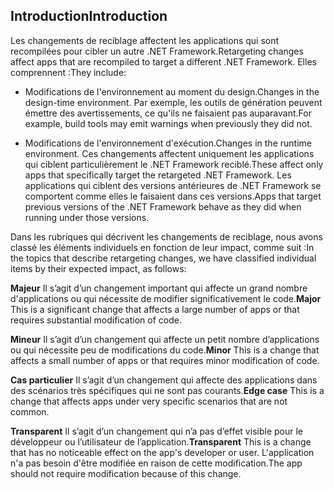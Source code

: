 ## <a name="introduction"></a><span data-ttu-id="b71ca-101">Introduction</span><span class="sxs-lookup"><span data-stu-id="b71ca-101">Introduction</span></span>
<span data-ttu-id="b71ca-102">Les changements de reciblage affectent les applications qui sont recompilées pour cibler un autre .NET Framework.</span><span class="sxs-lookup"><span data-stu-id="b71ca-102">Retargeting changes affect apps that are recompiled to target a different .NET Framework.</span></span> <span data-ttu-id="b71ca-103">Elles comprennent :</span><span class="sxs-lookup"><span data-stu-id="b71ca-103">They include:</span></span>

* <span data-ttu-id="b71ca-104">Modifications de l'environnement au moment du design.</span><span class="sxs-lookup"><span data-stu-id="b71ca-104">Changes in the design-time environment.</span></span> <span data-ttu-id="b71ca-105">Par exemple, les outils de génération peuvent émettre des avertissements, ce qu'ils ne faisaient pas auparavant.</span><span class="sxs-lookup"><span data-stu-id="b71ca-105">For example, build tools may emit warnings when previously they did not.</span></span>

* <span data-ttu-id="b71ca-106">Modifications de l'environnement d'exécution.</span><span class="sxs-lookup"><span data-stu-id="b71ca-106">Changes in the runtime environment.</span></span> <span data-ttu-id="b71ca-107">Ces changements affectent uniquement les applications qui ciblent particulièrement le .NET Framework reciblé.</span><span class="sxs-lookup"><span data-stu-id="b71ca-107">These affect only apps that specifically target the retargeted .NET Framework.</span></span> <span data-ttu-id="b71ca-108">Les applications qui ciblent des versions antérieures de .NET Framework se comportent comme elles le faisaient dans ces versions.</span><span class="sxs-lookup"><span data-stu-id="b71ca-108">Apps that target previous versions of the .NET Framework behave as they did when running under those versions.</span></span>

<span data-ttu-id="b71ca-109">Dans les rubriques qui décrivent les changements de reciblage, nous avons classé les éléments individuels en fonction de leur impact, comme suit :</span><span class="sxs-lookup"><span data-stu-id="b71ca-109">In the topics that describe retargeting changes, we have classified individual items by their expected impact, as follows:</span></span>

<span data-ttu-id="b71ca-110">**Majeur** Il s’agit d’un changement important qui affecte un grand nombre d'applications ou qui nécessite de modifier significativement le code.</span><span class="sxs-lookup"><span data-stu-id="b71ca-110">**Major** This is a significant change that affects a large number of apps or that requires substantial modification of code.</span></span>

<span data-ttu-id="b71ca-111">**Mineur** Il s’agit d’un changement qui affecte un petit nombre d’applications ou qui nécessite peu de modifications du code.</span><span class="sxs-lookup"><span data-stu-id="b71ca-111">**Minor** This is a change that affects a small number of apps or that requires minor modification of code.</span></span>

<span data-ttu-id="b71ca-112">**Cas particulier** Il s’agit d’un changement qui affecte des applications dans des scénarios très spécifiques qui ne sont pas courants.</span><span class="sxs-lookup"><span data-stu-id="b71ca-112">**Edge case** This is a change that affects apps under very specific scenarios that are not common.</span></span>

<span data-ttu-id="b71ca-113">**Transparent** Il s’agit d’un changement qui n’a pas d’effet visible pour le développeur ou l’utilisateur de l’application.</span><span class="sxs-lookup"><span data-stu-id="b71ca-113">**Transparent** This is a change that has no noticeable effect on the app's developer or user.</span></span> <span data-ttu-id="b71ca-114">L'application n'a pas besoin d'être modifiée en raison de cette modification.</span><span class="sxs-lookup"><span data-stu-id="b71ca-114">The app should not require modification because of this change.</span></span>
